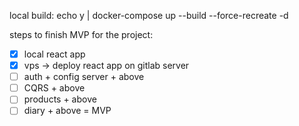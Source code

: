 local build:
echo y | docker-compose up --build --force-recreate -d

steps to finish MVP for the project:
* [x] local react app
* [x] vps -> deploy react app on gitlab server
* [ ] auth + config server + above
* [ ] CQRS + above
* [ ] products + above
* [ ] diary + above = MVP